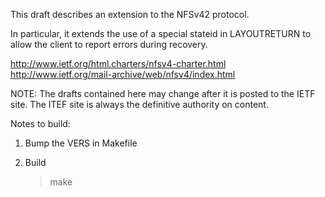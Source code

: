 This draft describes an extension to the NFSv42 protocol.

In particular, it extends the use of a special stateid in LAYOUTRETURN
to allow the client to report errors during recovery.

http://www.ietf.org/html.charters/nfsv4-charter.html
http://www.ietf.org/mail-archive/web/nfsv4/index.html

NOTE: The drafts contained here may change after it is
posted to the IETF site. The ITEF site is always the
definitive authority on content.

Notes to build:

1. Bump the VERS in Makefile

2. Build

   > make
